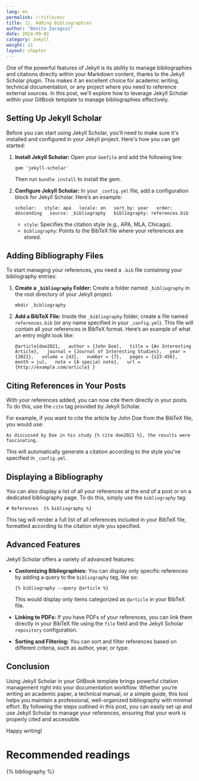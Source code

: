 ```yaml
---
lang: en
permalink: /:title/en/
title: 11. Adding bibliographies
author: "Benito Zaragozí"
date: 2024-09-02
category: Jekyll
weight: 11
layout: chapter
---
```


One of the powerful features of Jekyll is its ability to manage bibliographies and citations directly within your Markdown content, thanks to the Jekyll Scholar plugin. This makes it an excellent choice for academic writing, technical documentation, or any project where you need to reference external sources. In this post, we'll explore how to leverage Jekyll Scholar within your GitBook template to manage bibliographies effectively.

## Setting Up Jekyll Scholar

Before you can start using Jekyll Scholar, you'll need to make sure it's installed and configured in your Jekyll project. Here's how you can get started:

1.  **Install Jekyll Scholar:** Open your `Gemfile` and add the following line:
    
    `gem 'jekyll-scholar'`
    
    Then run `bundle install` to install the gem.
    
2.  **Configure Jekyll Scholar:** In your `_config.yml` file, add a configuration block for Jekyll Scholar. Here’s an example:
    
    `scholar:   style: apa   locale: en   sort_by: year   order: descending   source: _bibliography   bibliography: references.bib`
    
    *   `style`: Specifies the citation style (e.g., APA, MLA, Chicago).
    *   `bibliography`: Points to the BibTeX file where your references are stored.

## Adding Bibliography Files

To start managing your references, you need a `.bib` file containing your bibliography entries:

1.  **Create a `_bibliography` Folder:** Create a folder named `_bibliography` in the root directory of your Jekyll project.
    
    `mkdir _bibliography`
    
2.  **Add a BibTeX File:** Inside the `_bibliography` folder, create a file named `references.bib` (or any name specified in your `_config.yml`). This file will contain all your references in BibTeX format. Here’s an example of what an entry might look like:
    
    `@article{doe2021,   author = {John Doe},   title = {An Interesting Article},   journal = {Journal of Interesting Studies},   year = {2021},   volume = {42},   number = {7},   pages = {123-456},   month = jul,   note = {A special note},   url = {http://example.com/article} }`
    

## Citing References in Your Posts

With your references added, you can now cite them directly in your posts. To do this, use the `cite` tag provided by Jekyll Scholar.

For example, if you want to cite the article by John Doe from the BibTeX file, you would use:

`As discussed by Doe in his study {% cite doe2021 %}, the results were fascinating.`

This will automatically generate a citation according to the style you’ve specified in `_config.yml`.

## Displaying a Bibliography

You can also display a list of all your references at the end of a post or on a dedicated bibliography page. To do this, simply use the `bibliography` tag:

`# References  {% bibliography %}`

This tag will render a full list of all references included in your BibTeX file, formatted according to the citation style you specified.

## Advanced Features

Jekyll Scholar offers a variety of advanced features:

*   **Customizing Bibliographies:** You can display only specific references by adding a query to the `bibliography` tag, like so:
    
    `{% bibliography --query @article %}`
    
    This would display only items categorized as `@article` in your BibTeX file.
    
*   **Linking to PDFs:** If you have PDFs of your references, you can link them directly in your BibTeX file using the `file` field and the Jekyll Scholar `repository` configuration.
    
*   **Sorting and Filtering:** You can sort and filter references based on different criteria, such as author, year, or type.
    

## Conclusion

Using Jekyll Scholar in your GitBook template brings powerful citation management right into your documentation workflow. Whether you’re writing an academic paper, a technical manual, or a simple guide, this tool helps you maintain a professional, well-organized bibliography with minimal effort. By following the steps outlined in this post, you can easily set up and use Jekyll Scholar to manage your references, ensuring that your work is properly cited and accessible.

Happy writing!

# Recommended readings

{% bibliography %}
